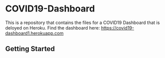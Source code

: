 # COVID19-Dashboard

This is a repository that contains the files for a COVID19 Dashboard that is deloyed on Heroku. Find the dashboard here:
https://covid19-dashboard1.herokuapp.com

## Getting Started
